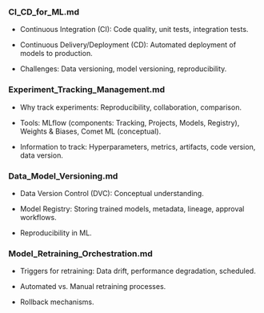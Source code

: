 ### CI_CD_for_ML.md

- Continuous Integration (CI): Code quality, unit tests, integration tests.

- Continuous Delivery/Deployment (CD): Automated deployment of models to production.

- Challenges: Data versioning, model versioning, reproducibility.

### Experiment_Tracking_Management.md

- Why track experiments: Reproducibility, collaboration, comparison.

- Tools: MLflow (components: Tracking, Projects, Models, Registry), Weights & Biases, Comet ML (conceptual).

- Information to track: Hyperparameters, metrics, artifacts, code version, data version.

### Data_Model_Versioning.md

- Data Version Control (DVC): Conceptual understanding.

- Model Registry: Storing trained models, metadata, lineage, approval workflows.

- Reproducibility in ML.

### Model_Retraining_Orchestration.md

- Triggers for retraining: Data drift, performance degradation, scheduled.

- Automated vs. Manual retraining processes.

- Rollback mechanisms.